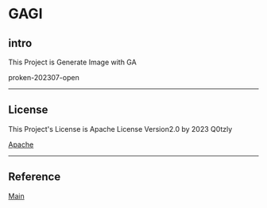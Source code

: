# GAGI

## intro

This Project is Generate Image with GA

proken-202307-open

***
## License

This Project's License is Apache License Version2.0 by 2023 Q0tzly

[Apache](https://github.com/Q0tzly/GAGI/blob/main/LICENSE)

***
## Reference

[Main](https://qiita.com/YottyPG/items/1c0cff4d37b8d7a8924e)
